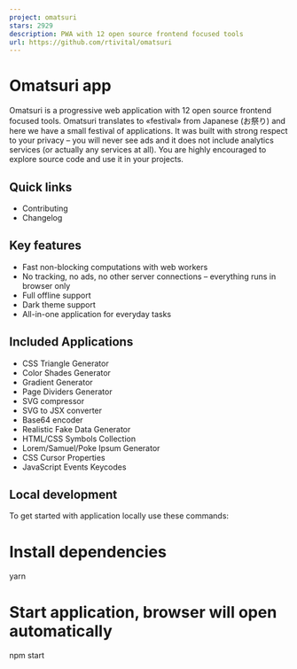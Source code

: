 ```yaml
---
project: omatsuri
stars: 2929
description: PWA with 12 open source frontend focused tools
url: https://github.com/rtivital/omatsuri
---
```


Omatsuri app
============

Omatsuri is a progressive web application with 12 open source frontend focused tools. Omatsuri translates to «festival» from Japanese (お祭り) and here we have a small festival of applications. It was built with strong respect to your privacy – you will never see ads and it does not include analytics services (or actually any services at all). You are highly encouraged to explore source code and use it in your projects.

Quick links
-----------

-   Contributing
-   Changelog

Key features
------------

-   Fast non-blocking computations with web workers
-   No tracking, no ads, no other server connections – everything runs in browser only
-   Full offline support
-   Dark theme support
-   All-in-one application for everyday tasks

Included Applications
---------------------

-   CSS Triangle Generator
-   Color Shades Generator
-   Gradient Generator
-   Page Dividers Generator
-   SVG compressor
-   SVG to JSX converter
-   Base64 encoder
-   Realistic Fake Data Generator
-   HTML/CSS Symbols Collection
-   Lorem/Samuel/Poke Ipsum Generator
-   CSS Cursor Properties
-   JavaScript Events Keycodes

Local development
-----------------

To get started with application locally use these commands:

# Install dependencies
yarn

# Start application, browser will open automatically
npm start
